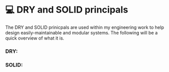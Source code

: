 # 💻 DRY and SOLID principals

The DRY and SOLID prinicpals are used within my engineering work to help design easily-maintainable and modular systems. The following will be a quick overview of what it is.

### DRY:


### SOLID: 
